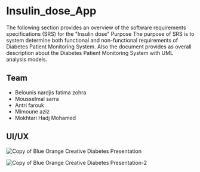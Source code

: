 # Insulin_dose_App
The following section provides an overview of the software requirements specifications (SRS) for the "Insulin dose"
Purpose
The purpose of SRS is to system determine both functional and non-functional requirements of Diabetes Patient Monitoring System. Also the document provides as overall description about the Diabetes Patient Monitoring System with UML analysis models.

<h2>Team</h2>
<ul>
  <li>Belounis nardjis fatima zohra</li>
  <li>Mousselmal sarra</li>
  <li>Antri farouk</li>
  <li>Mimoune aziz</li>
  <li>Mokhtari Hadj Mohamed</li>
</ul>

<h2>UI/UX</h2>

![Copy of Blue Orange Creative Diabetes Presentation](https://github.com/user-attachments/assets/3b4a2cc8-a164-4d34-a1d7-760e15008bbb)

![Copy of Blue Orange Creative Diabetes Presentation-2](https://github.com/user-attachments/assets/4ae4a1e5-cf31-4438-905f-56dc5ebca0fd)
